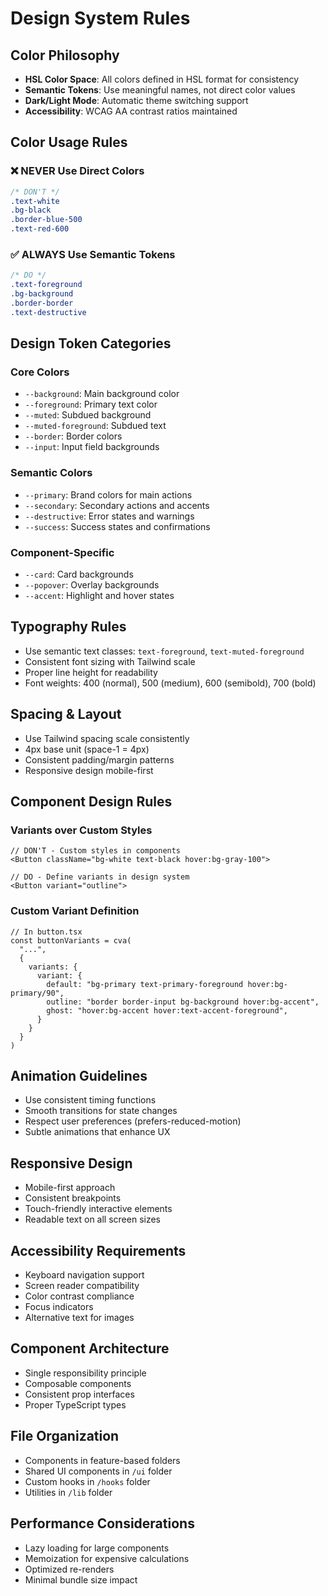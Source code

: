 # Design System Rules

## Color Philosophy
- **HSL Color Space**: All colors defined in HSL format for consistency
- **Semantic Tokens**: Use meaningful names, not direct color values
- **Dark/Light Mode**: Automatic theme switching support
- **Accessibility**: WCAG AA contrast ratios maintained

## Color Usage Rules

### ❌ NEVER Use Direct Colors
```css
/* DON'T */
.text-white
.bg-black
.border-blue-500
.text-red-600
```

### ✅ ALWAYS Use Semantic Tokens
```css
/* DO */
.text-foreground
.bg-background
.border-border
.text-destructive
```

## Design Token Categories

### Core Colors
- `--background`: Main background color
- `--foreground`: Primary text color
- `--muted`: Subdued background
- `--muted-foreground`: Subdued text
- `--border`: Border colors
- `--input`: Input field backgrounds

### Semantic Colors
- `--primary`: Brand colors for main actions
- `--secondary`: Secondary actions and accents
- `--destructive`: Error states and warnings
- `--success`: Success states and confirmations

### Component-Specific
- `--card`: Card backgrounds
- `--popover`: Overlay backgrounds
- `--accent`: Highlight and hover states

## Typography Rules
- Use semantic text classes: `text-foreground`, `text-muted-foreground`
- Consistent font sizing with Tailwind scale
- Proper line height for readability
- Font weights: 400 (normal), 500 (medium), 600 (semibold), 700 (bold)

## Spacing & Layout
- Use Tailwind spacing scale consistently
- 4px base unit (space-1 = 4px)
- Consistent padding/margin patterns
- Responsive design mobile-first

## Component Design Rules

### Variants over Custom Styles
```tsx
// DON'T - Custom styles in components
<Button className="bg-white text-black hover:bg-gray-100">

// DO - Define variants in design system
<Button variant="outline">
```

### Custom Variant Definition
```tsx
// In button.tsx
const buttonVariants = cva(
  "...",
  {
    variants: {
      variant: {
        default: "bg-primary text-primary-foreground hover:bg-primary/90",
        outline: "border border-input bg-background hover:bg-accent",
        ghost: "hover:bg-accent hover:text-accent-foreground",
      }
    }
  }
)
```

## Animation Guidelines
- Use consistent timing functions
- Smooth transitions for state changes
- Respect user preferences (prefers-reduced-motion)
- Subtle animations that enhance UX

## Responsive Design
- Mobile-first approach
- Consistent breakpoints
- Touch-friendly interactive elements
- Readable text on all screen sizes

## Accessibility Requirements
- Keyboard navigation support
- Screen reader compatibility
- Color contrast compliance
- Focus indicators
- Alternative text for images

## Component Architecture
- Single responsibility principle
- Composable components
- Consistent prop interfaces
- Proper TypeScript types

## File Organization
- Components in feature-based folders
- Shared UI components in `/ui` folder
- Custom hooks in `/hooks` folder
- Utilities in `/lib` folder

## Performance Considerations
- Lazy loading for large components
- Memoization for expensive calculations
- Optimized re-renders
- Minimal bundle size impact